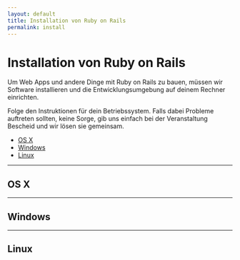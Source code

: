 ```yaml
---
layout: default
title: Installation von Ruby on Rails
permalink: install
---
```


# Installation von Ruby on Rails

Um Web Apps und andere Dinge mit Ruby on Rails zu bauen, müssen wir Software installieren und die Entwicklungsumgebung auf deinem Rechner einrichten.

Folge den Instruktionen für dein Betriebssystem. Falls dabei Probleme auftreten sollten, keine Sorge, gib uns einfach bei der Veranstaltung Bescheid und wir lösen sie gemeinsam.

* [OS X](#os-x)
* [Windows](#windows)
* [Linux](#linux)

<hr />

## OS X

<hr />

## Windows

<hr />

## Linux
